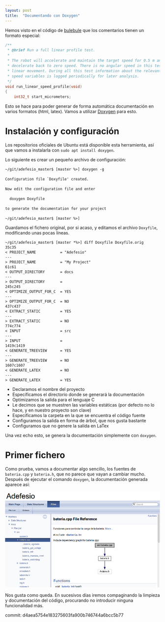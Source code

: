 ```yaml
---
layout: post
title:  "Documentando con Doxygen"
---
```


Hemos visto en el código de [bulebule](https://github.com/Bulebots/bulebule) que
los comentarios tienen un formato especial:

```cpp
/**
 * @brief Run a full linear profile test.
 *
 * The robot will accelerate and maintain the target speed for 0.5 m and then
 * decelerate back to zero speed. There is no angular speed in this test, only
 * linear movement. During all this test information about the relevant linear
 * speed variables is logged periodically for later analysis.
 */
void run_linear_speed_profile(void)
{
	int32_t start_micrometers;
```

Esto se hace para poder generar de forma automática documentación en varios formatos (html, latex). 
Vamos a utilizar [Doxygen](http://www.doxygen.nl/) para esto.

# Instalación y configuración

Los repositorios oficiales de Ubuntu está disponible esta herramienta, así que vamos a instalarla
con `sudo apt install doxygen`.

Lo siguiente es crear un pequeño archivo de configuración:

```
~/git/adefesio_master$ [master %>] doxygen -g

Configuration file `Doxyfile' created.

Now edit the configuration file and enter

  doxygen Doxyfile

to generate the documentation for your project

~/git/adefesio_master$ [master %>]
```

Guardamos el fichero original, por si acaso, y editamos el archivo `Doxyfile`, modificando unas pocas líneas.

```
~/git/adefesio_master$ [master *%>] diff Doxyfile Doxyfile.orig
35c35
< PROJECT_NAME           = "Adefesio"
---
> PROJECT_NAME           = "My Project"
61c61
< OUTPUT_DIRECTORY       = docs
---
> OUTPUT_DIRECTORY       =
245c245
< OPTIMIZE_OUTPUT_FOR_C  = YES
---
> OPTIMIZE_OUTPUT_FOR_C  = NO
437c437
< EXTRACT_STATIC         = YES
---
> EXTRACT_STATIC         = NO
774c774
< INPUT                  = src
---
> INPUT                  =
1419c1419
< GENERATE_TREEVIEW      = YES
---
> GENERATE_TREEVIEW      = NO
1607c1607
< GENERATE_LATEX         = NO
---
> GENERATE_LATEX         = YES
```

- Declaramos el nombre del proyecto
- Especificamos el directorio donde se generará la documentación
- Optimizamos la salida para el lenguaje C
- Le decimos que se muestren las variables estáticas (por defecto no lo hace, y en nuestro proyecto son clave)
- Especificamos la carpeta en la que se encuentra el código fuente
- Configuramos la salida en forma de árbol, que nos gusta bastante
- Configuramos que no genere la salida en LaTex

Una vez echo esto, se genera la documentación simplemente con `doxygen`.

# Primer fichero

Como prueba, vamos a documentar algo sencillo, los fuentes de `bateria.cpp` y `bateria.h`, que no parece que vayan a cambiar mucho.
Después de ejecutar el comando `doxygen`, la documentación generada aparece así:

![doxygen](../assets/2019-03-10-doxygen.png)

Nos gusta como queda. En sucesivos días iremos compaginando la limpieza y documentación del código, procurando no introducir ninguna funcionalidad más.

commit: d4aea5754e183275603fa900b746744a6bcc5b77
